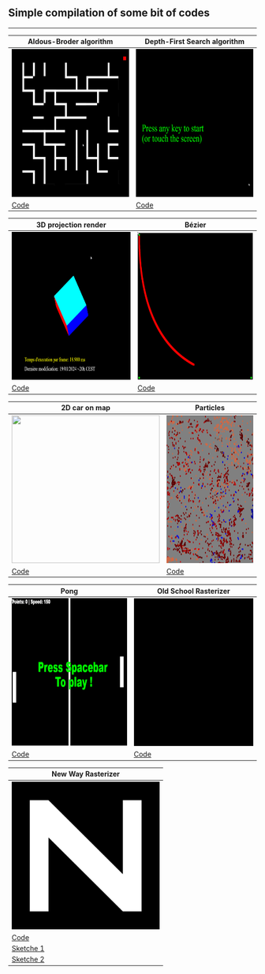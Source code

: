 ## Simple compilation of some bit of codes
----------------------

| Aldous-Broder algorithm | Depth-First Search algorithm |
| ------------------ | ------------------ |
| [<img height="300" width="300" src="./maze/res/demo.gif">](https://nadnone.github.io/demo_things/maze/) | [<img height="300" width="300" src="./maze_depth_first_search/res/demo.gif">](https://nadnone.github.io/demo_things/maze_depth_first_search/) |
| [Code](./maze/) | [Code](./maze_depth_first_search/) |

| 3D projection render | Bézier  |
| -------------------- | ------- |
| [<img height="300" width="300" src="./3D_test/res/cube_3d.gif">](https://nadnone.github.io/demo_things/3D_test/) | [<img height="300" width="300" src="./bezier/res/demo.gif">](https://nadnone.github.io/demo_things/bezier/) |
| [Code](./3D_test/) | [Code](./bezier/) | 

| 2D car on map | Particles  |
| -------------------- | ------- |
| [<img height="300" width="300" src="./cars/res/demo.gif">](https://nadnone.github.io/demo_things/cars/) | [<img height="300" width="300" src="./particles_simulation/res/demo.gif">](https://nadnone.github.io/demo_things/particles_simulation/) | 
| [Code](./cars/) | [Code](./particles_simulation/) | 

| Pong | Old School Rasterizer  |
| -------------------- | ------- |
| [<img height="300" width="300" src="./pong_color/res/demo.gif">](https://nadnone.github.io/demo_things/pong_color/) | [<img height="300" width="300" src="./rasterizer/res/demo.gif">](https://nadnone.github.io/demo_things/rasterizer/) | 
| [Code](./pong_color/) | [Code](./rasterizer/) | 

| New Way Rasterizer |
| ------------------ |
| [<img height="300" width="300" src="./rasterizer_edge_fn/res/demo.gif">](https://nadnone.github.io/demo_things/rasterizer_edge_fn/) |
| [Code](./rasterizer_edge_fn/) |
| [Sketche 1](./ressources/rasterizer_new_way/1.jpg) | 
| [Sketche 2](./ressources/rasterizer_new_way/2.jpg) | 
